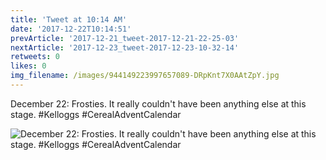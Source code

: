 ```yaml
---
title: 'Tweet at 10:14 AM'
date: '2017-12-22T10:14:51'
prevArticle: '2017-12-21_tweet-2017-12-21-22-25-03'
nextArticle: '2017-12-23_tweet-2017-12-23-10-32-14'
retweets: 0
likes: 0
img_filename: /images/944149223997657089-DRpKnt7X0AAtZpY.jpg
---
```

December 22: Frosties. It really couldn't have been anything else at this stage. #Kelloggs #CerealAdventCalendar

![December 22: Frosties. It really couldn't have been anything else at this stage. #Kelloggs #CerealAdventCalendar](/images/944149223997657089-DRpKnt7X0AAtZpY.jpg "December 22: Frosties. It really couldn't have been anything else at this stage. #Kelloggs #CerealAdventCalendar")